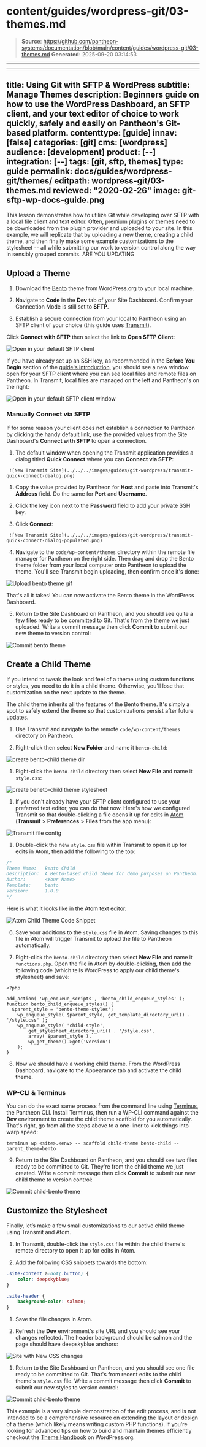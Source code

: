 # content/guides/wordpress-git/03-themes.md

> **Source**: https://github.com/pantheon-systems/documentation/blob/main/content/guides/wordpress-git/03-themes.md
> **Generated**: 2025-09-20 03:14:53

---

---
title: Using Git with SFTP & WordPress
subtitle: Manage Themes
description: Beginners guide on how to use the WordPress Dashboard, an SFTP client, and your text editor of choice to work quickly, safely and easily on Pantheon's Git-based platform.
contenttype: [guide]
innav: [false]
categories: [git]
cms: [wordpress]
audience: [development]
product: [--]
integration: [--]
tags: [git, sftp, themes]
type: guide
permalink: docs/guides/wordpress-git/themes/
editpath: wordpress-git/03-themes.md
reviewed: "2020-02-26"
image: git-sftp-wp-docs-guide.png
---

This lesson demonstrates how to utilize Git while developing over SFTP with a local file client and text editor. Often, premium plugins or themes need to be downloaded from the plugin provider and uploaded to your site. In this example, we will replicate that by uploading a new theme, creating a child theme, and then finally make some example customizations to the stylesheet -- all while submitting our work to version control along the way in sensibly grouped commits. ARE YOU UPDATING

## Upload a Theme

1. Download the [Bento](https://wordpress.org/themes/bento/) theme from WordPress.org to your local machine.

1. Navigate to **<Icon icon="code" /> Code** in the **<Icon icon="wrench" /> Dev** tab of your Site Dashboard. Confirm your Connection Mode is still set to **SFTP**.

1. Establish a secure connection from your local to Pantheon using an SFTP client of your choice (this guide uses [Transmit](https://panic.com/transmit/)).

  Click **Connect with SFTP** then select the link to **Open SFTP Client**:

  ![Open in your default SFTP client](../../../images/guides/git-wordpress/sftp-info.png)

  If you have already set up an SSH key, as recommended in the **Before You Begin** section of the [guide's introduction](/guides/wordpress-git/#before-you-begin), you should see a new window open for your SFTP client where you can see local files and remote files on Pantheon. In Transmit, local files are managed on the left and Pantheon's on the right:

  ![Open in your default SFTP client window](../../../images/guides/git-wordpress/sftp-connection-mode-client.png)

 <Accordion title="Troubleshooting" id="unique-anchor" icon="wrench">

   ### Manually Connect via SFTP

   If for some reason your client does not establish a connection to Pantheon by clicking the handy default link, use the provided values from the Site Dashboard's **Connect with SFTP** to open a connection.

   1. The default window when opening the Transmit application provides a dialog titled **Quick Connect** where you can **Connect via SFTP**:

     ![New Transmit Site](../../../images/guides/git-wordpress/transmit-quick-connect-dialog.png)

   1. Copy the value provided by Pantheon for **Host** and paste into Transmit's **Address** field. Do the same for **Port** and **Username**.

   1. Click the key icon next to the **Password** field to add your private SSH key.

   1. Click **Connect**:

     ![New Transmit Site](../../../images/guides/git-wordpress/transmit-quick-connect-dialog-populated.png)

 </Accordion>

4. Navigate to the `code/wp-content/themes` directory within the remote file manager for Pantheon on the right side. Then drag and drop the Bento theme folder from your local computer onto Pantheon to upload the theme. You'll see Transmit begin uploading, then confirm once it's done:

  ![Upload bento theme gif](../../../images/guides/git-wordpress/bento-upload.gif)

  That's all it takes! You can now activate the Bento theme in the WordPress Dashboard.

5. Return to the Site Dashboard on Pantheon, and you should see quite a few files ready to be committed to Git. That's from the theme we just uploaded. Write a commit message then click **Commit** to submit our new theme to version control:

  ![Commit bento theme](../../../images/guides/git-wordpress/bento-commit.png)

## Create a Child Theme

If you intend to tweak the look and feel of a theme using custom functions or styles, you need to do it in a child theme. Otherwise, you'll lose that customization on the next update to the theme.

The child theme inherits all the features of the Bento theme. It's simply a spot to safely extend the theme so that customizations persist after future updates.

1. Use Transmit and navigate to the remote `code/wp-content/themes` directory on Pantheon.

1. Right-click then select **New Folder** and name it `bento-child`:

  ![create bento-child theme dir](../../../images/guides/git-wordpress/bento-child-dir.png)

1. Right-click the `bento-child` directory then select **New File** and name it `style.css`:

  ![create beneto-child theme stylesheet](../../../images/guides/git-wordpress/bento-child-css.png)

1. If you don't already have your SFTP client configured to use your preferred text editor, you can do that now. Here's how we configured Transmit so that double-clicking a file opens it up for edits in [Atom](https://atom.io/) (**Transmit** > **Preferences** > **Files** from the app menu):

  ![Transmit file config](../../../images/guides/git-wordpress/transmit-text-editor.png)

1. Double-click the new `style.css` file within Transmit to open it up for edits in Atom, then add the following to the top:

  ```css:title=style.css
  /*
  Theme Name:   Bento Child
  Description:  A Bento-based child theme for demo purposes on Pantheon.
  Author:       <Your Name>
  Template:     bento
  Version:      1.0.0
  */
  ```

  Here is what it looks like in the Atom text editor.

  ![Atom Child Theme Code Snippet](../../../images/guides/git-wordpress/atom.png)

6. Save your additions to the `style.css` file in Atom. Saving changes to this file in Atom will trigger Transmit to upload the file to Pantheon automatically.

7. Right-click the `bento-child` directory then select **New File** and name it `functions.php`. Open the file in Atom by double-clicking, then add the following code (which tells WordPress to apply our child theme's stylesheet) and save:

  ```php:title=functions.php
  <?php

  add_action( 'wp_enqueue_scripts', 'bento_child_enqueue_styles' );
  function bento_child_enqueue_styles() {
    $parent_style = 'bento-theme-styles';
      wp_enqueue_style( $parent_style, get_template_directory_uri() . '/style.css' );
      wp_enqueue_style( 'child-style',
          get_stylesheet_directory_uri() . '/style.css',
          array( $parent_style ),
          wp_get_theme()->get('Version')
      );
  }
  ```

8. Now we should have a working child theme. From the WordPress Dashboard, navigate to the Appearance tab and activate the child theme.

 <Accordion title="ProTip" id="unique-anchor1" icon="lightbulb">

 ### WP-CLI & Terminus

 You can do the exact same process from the command line using [Terminus](/terminus), the Pantheon CLI. Install Terminus, then run a WP-CLI command against the **<Icon icon="wrench" /> Dev** environment to create the child theme scaffold for you automatically. That's right, go from all the steps above to a one-liner to kick things into warp speed:

 ```bash{promptUser: user}
 terminus wp <site>.<env> -- scaffold child-theme bento-child --parent_theme=bento
 ```

 </Accordion>

9. Return to the Site Dashboard on Pantheon, and you should see two files ready to be committed to Git. They're from the child theme we just created. Write a commit message then click **Commit** to submit our new child theme to version control:

  ![Commit child-bento theme](../../../images/guides/git-wordpress/child-bento-commit.png)

## Customize the Stylesheet

Finally, let’s make a few small customizations to our active child theme using Transmit and Atom.

1. In Transmit, double-click the `style.css` file within the child theme's remote directory to open it up for edits in Atom.

1. Add the following CSS snippets towards the bottom:

  ```css:title=style.css
  .site-content a:not(.button) {
      color: deepskyblue;
  }

  .site-header {
      background-color: salmon;
  }
  ```

1. Save the file changes in Atom.

1. Refresh the **<Icon icon="wrench" /> Dev** environment's site URL and you should see your changes reflected. The header background should be salmon and the page should have deepskyblue anchors:

  ![Site with New CSS changes](../../../images/guides/git-wordpress/new-css.png)

1. Return to the Site Dashboard on Pantheon, and you should see one file ready to be committed to Git. That's from recent edits to the child theme's `style.css` file. Write a commit message then click **Commit** to submit our new styles to version control:

  ![Commit child-bento theme](../../../images/guides/git-wordpress/new-css-commit.png)

This example is a very simple demonstration of the edit process, and is not intended to be a comprehensive resource on extending the layout or design of a theme (which likely means writing custom PHP functions). If you're looking for advanced tips on how to build and maintain themes efficiently checkout the [Theme Handbook](https://developer.wordpress.org/themes/advanced-topics/child-themes/) on WordPress.org.
